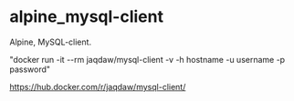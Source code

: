 # alpine_mysql-client
Alpine, MySQL-client.

"docker run -it --rm jaqdaw/mysql-client -v -h hostname -u username -p password"

https://hub.docker.com/r/jaqdaw/mysql-client/

